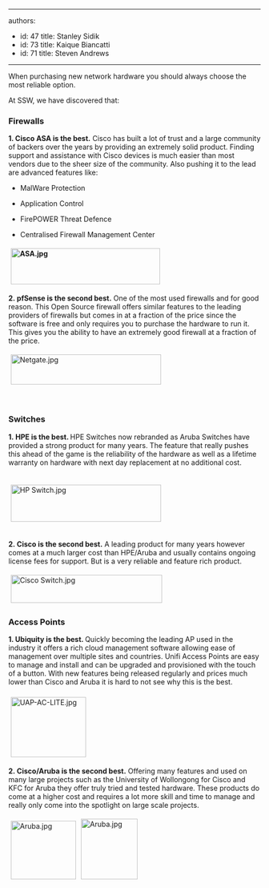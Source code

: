 

---
authors:
  - id: 47
    title: Stanley Sidik
  - id: 73
    title: Kaique Biancatti
  - id: 71
    title: Steven Andrews
---




<span class='intro'> <p class="ssw15-rteElement-P">​When purchasing new network hardware you should always choose the most reliable option.&#160;​​<br></p><p class="ssw15-rteElement-P">​​​​At SSW,​ we have discovered that&#58;​​<br></p> </span>

<h3 class="ssw15-rteElement-H3">​​​Firewalls</h3><p class="ssw15-rteElement-P"><strong>1</strong><strong>. Cisco ASA is the best.</strong> Cisco has built a lot of trust and a large community of backers over the years by providing an extremely solid product. Finding support and assistance with Cisco devices is much easier than most vendors due to the sheer size of the community. Also pushing it to the lead are advanced features like&#58;<br></p><ul><li><p class="ssw15-rteElement-P">Mal​Ware Protection<br></p></li><li><p class="ssw15-rteElement-P">Application Control<br></p></li><li><p class="ssw15-rteElement-P">FirePOWER Threat Defence</p></li><li><p class="ssw15-rteElement-P">Centralised Firewall Management Center</p></li></ul><p></p><p><strong><img src="/SiteAssets/keep-your-network-hardware-reliable/ASA.jpg" alt="ASA.jpg" style="margin&#58;5px;width&#58;298px;height&#58;72px;" /><br></strong></p><p class="ssw15-rteElement-P"><strong>2.&#160;pfSense is the second best.</strong> One of the most used firewalls and for good reason. This Open Source firewall offers similar features to the leading providers of firewalls but comes in at a fraction of the price since the software is free and only requires you to purchase the hardware to run it. This gives you the ability to have an extremely good firewall at a fraction of the price.​</p><p><img src="/SiteAssets/keep-your-network-hardware-reliable/Netgate.jpg" alt="Netgate.jpg" style="margin&#58;5px;width&#58;300px;height&#58;60px;" /><br></p><p><br></p><h3 class="ssw15-rteElement-H3">Switches</h3><p class="ssw15-rteElement-P"><strong>1.&#160;HPE is the best. </strong>HPE Switches now rebranded as Aruba Switches have provided a strong product for many years. The feature that really pushes this ahead of the game is the reliability of the hardware as well as a lifetime warranty on hardware with next day replacement at no additional cost.​</p><p><br><img src="/SiteAssets/keep-your-network-hardware-reliable/HP%20Switch.jpg" alt="HP Switch.jpg" style="margin&#58;5px;width&#58;300px;height&#58;74px;" /><br><br></p><p class="ssw15-rteElement-P"><strong>2.&#160;Cisco is the second best.</strong> A leading product for many years however comes at a much larger cost than HPE/Aruba and usually contains ongoing license fees for support. But is a very reliable and feature rich product.<br></p><p><img src="/SiteAssets/keep-your-network-hardware-reliable/Cisco%20Switch.jpg" alt="Cisco Switch.jpg" style="margin&#58;5px;width&#58;302px;height&#58;56px;" /><br></p><h3 class="ssw15-rteElement-H3">Access Points<br></h3><p><strong>1. Ubiquity is the best. </strong>Quickly becoming the leading AP used in the industry it offers a rich cloud management software allowing ease of management over multiple sites and countries. Unifi Access Points are easy to manage and&#160;install&#160;and can be upgraded and provisioned with the touch of a button.&#160;With new features being released regularly and prices much lower than Cisco and Aruba it is hard to not see why this is the best.<br>​<br>​​<img src="/PublishingImages/UAP-AC-LITE.jpg" alt="UAP-AC-LITE.jpg" style="margin&#58;5px;width&#58;150px;height&#58;120px;" />​<br></p><p><strong>2.&#160;</strong><strong>Cisco/Aruba is the second best.</strong> Offering many features and used on many large projects such as the University of Wollongong for Cisco and KFC for Aruba they offer truly tried and tested hardware. These products do come at a higher cost and requires a lot more skill and time to manage and really only come into the spotlight on large scale projects.<br></p><p><img src="/SiteAssets/keep-your-network-hardware-reliable/Cisco%20AP.jpg" alt="Aruba.jpg" style="margin&#58;5px;width&#58;130px;height&#58;117px;" /><img src="/SiteAssets/keep-your-network-hardware-reliable/Aruba.jpg" alt="Aruba.jpg" style="margin&#58;5px;width&#58;113px;height&#58;121px;" /><br></p><p><br></p>


